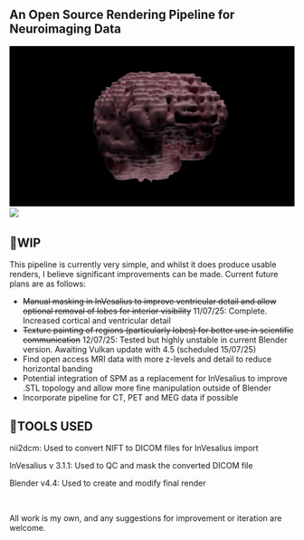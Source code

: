 ## An Open Source Rendering Pipeline for Neuroimaging Data
![](https://github.com/JC-Projects/Open-Source-Rendering-Pipeline-for-Neuroimaging-Data/blob/main/Render%20Images%20and%20Animations/Render%20-%20Animation.gif)
![](https://github.com/JC-Projects/Open-Source-Rendering-Pipeline-for-Neuroimaging-Data/blob/main/Render%20Images%20and%20Animations/Render%20-%20Image.png)

**🚧WIP**
-
This pipeline is currently very simple, and whilst it does produce usable renders, I believe significant improvements can be made. Current future plans are as follows:
- ~~Manual masking in InVesalius to improve ventricular detail and allow optional removal of lobes for interior visibility~~ 11/07/25: Complete. Increased cortical and ventricular detail
- ~~Texture painting of regions (particularly lobes) for better use in scientific communication~~ 12/07/25: Tested but highly unstable in current Blender version. Awaiting Vulkan update with 4.5 (scheduled 15/07/25)
- Find open access MRI data with more z-levels and detail to reduce horizontal banding
- Potential integration of SPM as a replacement for InVesalius to improve .STL topology and allow more fine manipulation outside of Blender
- Incorporate pipeline for CT, PET and MEG data if possible

**🔨TOOLS USED**
- 

 nii2dcm: Used to convert NIFT to DICOM files for InVesalius import

 InVesalius v 3.1.1: Used to QC and mask the converted DICOM file
 
 Blender v4.4: Used to create and modify final render

_<br>_

All work is my own, and any suggestions for improvement or iteration are welcome.
